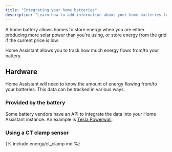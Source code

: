```yaml
---
title: "Integrating your home batteries"
description: "Learn how to add information about your home batteries to Home Assistant home energy management."
---
```


A home battery allows homes to store energy when you are either producing more solar power than you're using, or store energy from the grid if the current price is low.

Home Assistant allows you to track how much energy flows from/to your battery.

## Hardware

Home Assistant will need to know the amount of energy flowing from/to your batteries. This data can be tracked in various ways.

### Provided by the battery

Some battery vendors have an API to integrate the data into your Home Assistant instance. An example is [Tesla Powerwall](/integrations/powerwall/).

### Using a CT clamp sensor

{% include energy/ct_clamp.md %}

